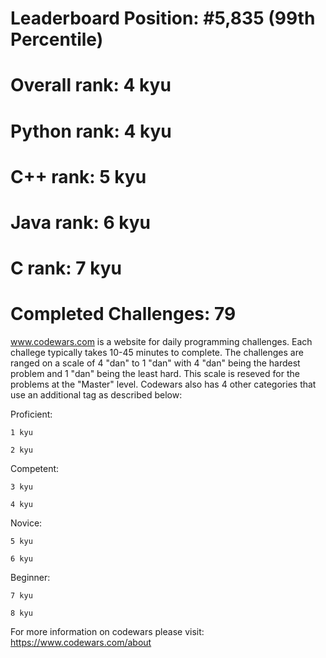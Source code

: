 # Leaderboard Position: \#5,835 (99th Percentile)
# Overall rank: 4 kyu
# Python rank: 4 kyu
# C++ rank: 5 kyu
# Java rank: 6 kyu
# C rank: 7 kyu
# Completed Challenges: 79

www.codewars.com is a website for daily programming challenges.  Each challege typically takes 10-45 minutes to complete.  The challenges are ranged on a scale of 4 "dan" to 1 "dan" with 4 "dan" being the hardest problem and 1 "dan" being the least hard.  This scale is reseved for the problems at the "Master" level.  Codewars also has 4 other categories that use an additional tag as described below:

  Proficient:

    1 kyu

    2 kyu


  Competent:
  
    3 kyu
    
    4 kyu
    
  Novice:
  
    5 kyu
    
    6 kyu
    
  Beginner:
  
    7 kyu
    
    8 kyu
    
    
 For more information on codewars please visit: https://www.codewars.com/about
  
